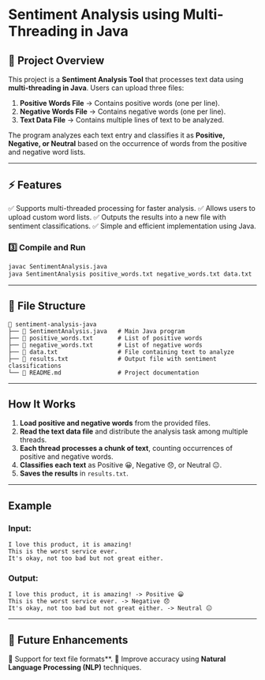 # Sentiment Analysis using Multi-Threading in Java

## 📌 Project Overview

This project is a **Sentiment Analysis Tool** that processes text data using **multi-threading in Java**. Users can upload three files:

1. **Positive Words File** → Contains positive words (one per line).
2. **Negative Words File** → Contains negative words (one per line).
3. **Text Data File** → Contains multiple lines of text to be analyzed.

The program analyzes each text entry and classifies it as **Positive, Negative, or Neutral** based on the occurrence of words from the positive and negative word lists.

---

## ⚡ Features

✅ Supports multi-threaded processing for faster analysis.
✅ Allows users to upload custom word lists.
✅ Outputs the results into a new file with sentiment classifications.
✅ Simple and efficient implementation using Java.



### **3️⃣ Compile and Run**

```bash
javac SentimentAnalysis.java
java SentimentAnalysis positive_words.txt negative_words.txt data.txt
```

---

## 📂 File Structure

```
📂 sentiment-analysis-java
├── 📄 SentimentAnalysis.java   # Main Java program
├── 📄 positive_words.txt       # List of positive words
├── 📄 negative_words.txt       # List of negative words
├── 📄 data.txt                 # File containing text to analyze
├── 📄 results.txt              # Output file with sentiment classifications
└── 📄 README.md                # Project documentation
```

---

##  How It Works

1. **Load positive and negative words** from the provided files.
2. **Read the text data file** and distribute the analysis task among multiple threads.
3. **Each thread processes a chunk of text**, counting occurrences of positive and negative words.
4. **Classifies each text** as Positive 😀, Negative 😞, or Neutral 😐.
5. **Saves the results** in `results.txt`.

---

## Example

### **Input:**

```
I love this product, it is amazing!
This is the worst service ever.
It's okay, not too bad but not great either.
```

### **Output:**

```
I love this product, it is amazing! -> Positive 😀
This is the worst service ever. -> Negative 😞
It's okay, not too bad but not great either. -> Neutral 😐
```

---

## 🔄 Future Enhancements

🔹 Support for text file formats**.
🔹 Improve accuracy using **Natural Language Processing (NLP)** techniques.

